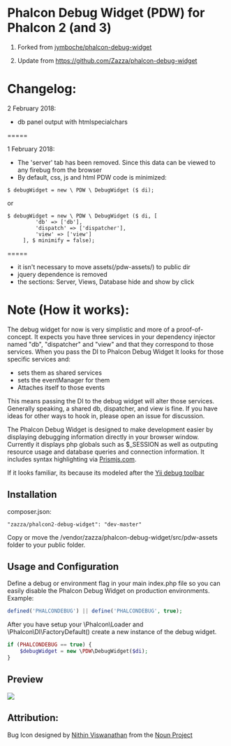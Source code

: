 Phalcon Debug Widget (PDW) for Phalcon 2 (and 3)
===

1) Forked from [jymboche/phalcon-debug-widget](https://github.com/jymboche/phalcon-debug-widget)

2) Update from https://github.com/Zazza/phalcon-debug-widget

Changelog:
=====
2 February 2018:
- db panel output with htmlspecialchars

=====

1 February 2018:
- The 'server' tab has been removed. Since this data can be viewed to any firebug from the browser
- By default, css, js and html PDW code is minimized:
```
$ debugWidget = new \ PDW \ DebugWidget ($ di);
```
or
```
$ debugWidget = new \ PDW \ DebugWidget ($ di, [
         'db' => ['db'],
         'dispatch' => ['dispatcher'],
         'view' => ['view']
     ], $ minimify = false);
```

=====

- it isn't necessary to move assets(/pdw-assets/) to public dir
- jquery dependence is removed
- the sections: Server, Views, Database hide and show by click

Note (How it works):
=====
The debug widget for now is very simplistic and more of a proof-of-concept. It expects you have three services in your dependency injector named "db", "dispatcher" and "view" and that they correspond to those services. When you pass the DI to Phalcon Debug Widget It looks for those specific services and:
- sets them as shared services
- sets the eventManager for them
- Attaches itself to those events

This means passing the DI to the debug widget will alter those services. Generally speaking, a shared db, dispatcher, and view is fine. If you have ideas for other ways to hook in, please open an issue for discussion.



The Phalcon Debug Widget is designed to make development easier by displaying debugging information directly in your browser window. Currently it displays php globals such as $_SESSION as well as outputing resource usage and database queries and connection information. It includes syntax highlighting via [Prismjs.com](http://prismjs.com/).

If it looks familiar, its because its modeled after the [Yii debug toolbar](https://github.com/malyshev/yii-debug-toolbar)


## Installation

composer.json:
```
"zazza/phalcon2-debug-widget": "dev-master"
```

Copy or move the /vendor/zazza/phalcon-debug-widget/src/pdw-assets folder to your public folder.

## Usage and Configuration

Define a debug or environment flag in your main index.php file so you can easily disable the Phalcon Debug Widget on production environments. Example:

```php
defined('PHALCONDEBUG') || define('PHALCONDEBUG', true);
```

After you have setup your \Phalcon\Loader and \Phalcon\DI\FactoryDefault() create a new instance of the debug widget. 

```php
if (PHALCONDEBUG == true) {
	$debugWidget = new \PDW\DebugWidget($di);
}
```


## Preview

![](/preview.png)

## Attribution:

Bug Icon designed by [Nithin Viswanathan](http://thenounproject.com/nsteve) from the [Noun Project](http://thenounproject.com)



